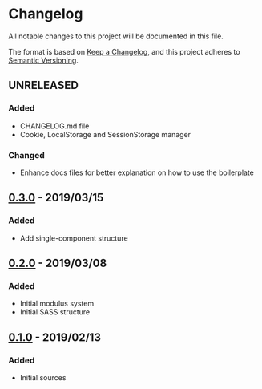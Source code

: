 # Changelog

All notable changes to this project will be documented in this file.

The format is based on [Keep a Changelog](https://keepachangelog.com/en/1.0.0/),
and this project adheres to [Semantic Versioning](https://semver.org/spec/v2.0.0.html).


## UNRELEASED
### Added
- CHANGELOG.md file
- Cookie, LocalStorage and SessionStorage manager
### Changed
- Enhance docs files for better explanation on how to use the boilerplate

## [0.3.0](https://git.cross-systems.ch/wide-front/boilerplate-integration/tags/v0.3.0) - 2019/03/15
### Added
- Add single-component structure

## [0.2.0](https://git.cross-systems.ch/wide-front/boilerplate-integration/tags/v0.2.0) - 2019/03/08
### Added
- Initial modulus system
- Initial SASS structure

## [0.1.0](https://git.cross-systems.ch/wide-front/boilerplate-integration/tags/v0.1.0) - 2019/02/13
### Added
- Initial sources